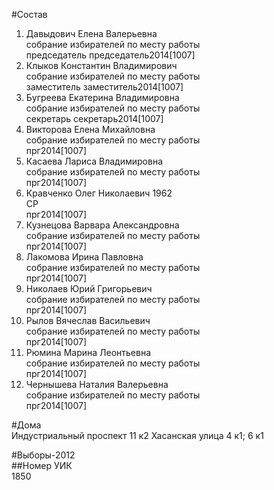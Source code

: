 #Состав  
1. Давыдович Елена Валерьевна  
    собрание избирателей по месту работы  
    председатель председатель2014[1007]  
2. Клыков Константин Владимирович  
    собрание избирателей по месту работы  
    заместитель заместитель2014[1007]  
3. Бугреева Екатерина Владимировна  
    собрание избирателей по месту работы  
    секретарь секретарь2014[1007]  
4. Викторова Елена Михайловна  
    собрание избирателей по месту работы  
    прг2014[1007]  
5. Касаева Лариса Владимировна  
    собрание избирателей по месту работы  
    прг2014[1007]  
6. Кравченко Олег Николаевич 1962  
    СР  
    прг2014[1007]  
7. Кузнецова Варвара Александровна  
    собрание избирателей по месту работы  
    прг2014[1007]  
8. Лакомова Ирина Павловна  
    собрание избирателей по месту работы  
    прг2014[1007]  
9. Николаев Юрий Григорьевич  
    собрание избирателей по месту работы  
    прг2014[1007]  
10. Рылов Вячеслав Васильевич  
    собрание избирателей по месту работы  
    прг2014[1007]  
11. Рюмина Марина Леонтьевна  
    собрание избирателей по месту работы  
    прг2014[1007]  
12. Чернышева Наталия Валерьевна  
    собрание избирателей по месту работы  
    прг2014[1007]  
  
#Дома  
Индустриальный проспект 11 к2 Хасанская улица 4 к1; 6 к1  
  
#Выборы-2012  
##Номер УИК  
1850  
